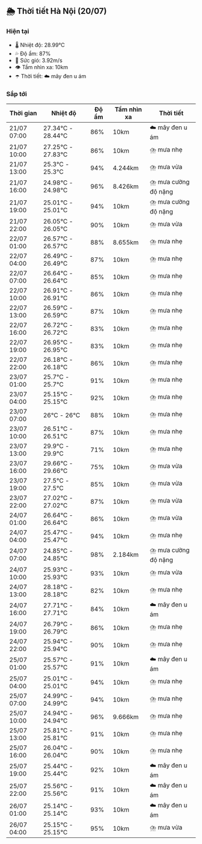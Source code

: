 ## 🌦️ Thời tiết Hà Nội (20/07)

### Hiện tại

- 🌡️ Nhiệt độ: 28.99℃
- 💦 Độ ẩm: 87%
- 💨 Sức gió: 3.92m/s
- 👁️ Tầm nhìn xa: 10km
- ☂️ Thời tiết: ☁️ mây đen u ám

### Sắp tới

| Thời gian | Nhiệt độ | Độ ẩm | Tầm nhìn xa | Thời tiết |
| --- | --- | --- | --- | --- |
| 21/07 07:00 | 27.34℃ - 28.44℃ | 86% | 10km | ☁️ mây đen u ám |
| 21/07 10:00 | 27.25℃ - 27.83℃ | 86% | 10km | ⛈️ mưa nhẹ |
| 21/07 13:00 | 25.3℃ - 25.3℃ | 94% | 4.244km | ⛈️ mưa vừa |
| 21/07 16:00 | 24.98℃ - 24.98℃ | 96% | 8.426km | ⛈️ mưa cường độ nặng |
| 21/07 19:00 | 25.01℃ - 25.01℃ | 94% | 10km | ⛈️ mưa cường độ nặng |
| 21/07 22:00 | 26.05℃ - 26.05℃ | 90% | 10km | ⛈️ mưa vừa |
| 22/07 01:00 | 26.57℃ - 26.57℃ | 88% | 8.655km | ⛈️ mưa nhẹ |
| 22/07 04:00 | 26.49℃ - 26.49℃ | 87% | 10km | ⛈️ mưa nhẹ |
| 22/07 07:00 | 26.64℃ - 26.64℃ | 85% | 10km | ⛈️ mưa nhẹ |
| 22/07 10:00 | 26.91℃ - 26.91℃ | 86% | 10km | ⛈️ mưa nhẹ |
| 22/07 13:00 | 26.59℃ - 26.59℃ | 87% | 10km | ⛈️ mưa nhẹ |
| 22/07 16:00 | 26.72℃ - 26.72℃ | 83% | 10km | ⛈️ mưa nhẹ |
| 22/07 19:00 | 26.95℃ - 26.95℃ | 83% | 10km | ⛈️ mưa nhẹ |
| 22/07 22:00 | 26.18℃ - 26.18℃ | 86% | 10km | ⛈️ mưa nhẹ |
| 23/07 01:00 | 25.7℃ - 25.7℃ | 91% | 10km | ⛈️ mưa nhẹ |
| 23/07 04:00 | 25.15℃ - 25.15℃ | 92% | 10km | ⛈️ mưa nhẹ |
| 23/07 07:00 | 26℃ - 26℃ | 88% | 10km | ⛈️ mưa nhẹ |
| 23/07 10:00 | 26.51℃ - 26.51℃ | 87% | 10km | ⛈️ mưa nhẹ |
| 23/07 13:00 | 29.9℃ - 29.9℃ | 71% | 10km | ⛈️ mưa nhẹ |
| 23/07 16:00 | 29.66℃ - 29.66℃ | 75% | 10km | ⛈️ mưa vừa |
| 23/07 19:00 | 27.5℃ - 27.5℃ | 85% | 10km | ⛈️ mưa vừa |
| 23/07 22:00 | 27.02℃ - 27.02℃ | 87% | 10km | ⛈️ mưa vừa |
| 24/07 01:00 | 26.64℃ - 26.64℃ | 86% | 10km | ⛈️ mưa vừa |
| 24/07 04:00 | 25.47℃ - 25.47℃ | 94% | 10km | ⛈️ mưa nhẹ |
| 24/07 07:00 | 24.85℃ - 24.85℃ | 98% | 2.184km | ⛈️ mưa cường độ nặng |
| 24/07 10:00 | 25.93℃ - 25.93℃ | 93% | 10km | ⛈️ mưa vừa |
| 24/07 13:00 | 28.18℃ - 28.18℃ | 82% | 10km | ⛈️ mưa nhẹ |
| 24/07 16:00 | 27.71℃ - 27.71℃ | 84% | 10km | ☁️ mây đen u ám |
| 24/07 19:00 | 26.79℃ - 26.79℃ | 86% | 10km | ⛈️ mưa nhẹ |
| 24/07 22:00 | 25.94℃ - 25.94℃ | 90% | 10km | ⛈️ mưa nhẹ |
| 25/07 01:00 | 25.57℃ - 25.57℃ | 91% | 10km | ☁️ mây đen u ám |
| 25/07 04:00 | 25.01℃ - 25.01℃ | 94% | 10km | ⛈️ mưa nhẹ |
| 25/07 07:00 | 24.99℃ - 24.99℃ | 94% | 10km | ⛈️ mưa nhẹ |
| 25/07 10:00 | 24.94℃ - 24.94℃ | 96% | 9.666km | ⛈️ mưa nhẹ |
| 25/07 13:00 | 25.81℃ - 25.81℃ | 91% | 10km | ⛈️ mưa nhẹ |
| 25/07 16:00 | 26.04℃ - 26.04℃ | 90% | 10km | ⛈️ mưa nhẹ |
| 25/07 19:00 | 25.44℃ - 25.44℃ | 92% | 10km | ☁️ mây đen u ám |
| 25/07 22:00 | 25.56℃ - 25.56℃ | 91% | 10km | ☁️ mây đen u ám |
| 26/07 01:00 | 25.14℃ - 25.14℃ | 93% | 10km | ☁️ mây đen u ám |
| 26/07 04:00 | 25.15℃ - 25.15℃ | 95% | 10km | ⛈️ mưa vừa |
